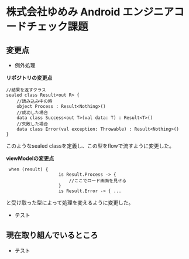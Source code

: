 # 株式会社ゆめみ Android エンジニアコードチェック課題

## 変更点
- 例外処理

**リポジトリの変更点**
```
//結果を返すクラス
sealed class Result<out R> {
    //読み込み中の時
    object Process : Result<Nothing>()
    //成功した場合
    data class Success<out T>(val data: T) : Result<T>()
    //失敗した場合
    data class Error(val exception: Throwable) : Result<Nothing>()
}
```

このようなsealed classを定義し、この型をflowで流すように変更した。

**viewModelの変更点**
```
 when (result) {
                    is Result.Process -> {
                        //ここでロード画面を見せる
                    }
                    is Result.Error -> { ...
```

と受け取った型によって処理を変えるように変更した。

- テスト

## 現在取り組んでいるところ
- テスト
